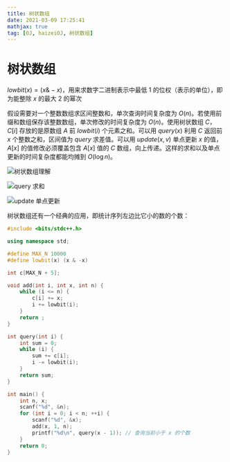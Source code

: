 ```yaml
---
title: 树状数组
date: 2021-03-09 17:25:41
mathjax: true
tag: [OJ, haizeiOJ, 树状数组]
---
```


# 树状数组

$lowbit(x) = (x \& -x)$，用来求数字二进制表示中最低 1 的位权（表示的单位），即为能整除 $x$ 的最大 2 的幂次



假设需要对一个整数数组求区间整数和，单次查询时间复杂度为 $O(n)$。若使用前缀和数组保存该整数数组，单次修改的时间复杂度为 $O(n)$。使用树状数组 $C$，$C[i]$ 存放的是原数组 $A$ 前 $lowbit(i)$ 个元素之和。可以用 $query(x)$ 利用 $C$ 返回前 $x$ 个整数之和，区间值为 $query$ 求差值。可以用 $update(x, v)$ 单点更新 $x$ 的值，$A[x]$ 的值修改必须覆盖包含 $A[x]$ 值的 $C$ 数组，向上传递。这样的求和以及单点更新的时间复杂度都能均摊到 $O(\log{n})$。

![树状数组理解](https://hauk-blog.oss-cn-hangzhou.aliyuncs.com/blogimage-20210309154649960.png)

![query 求和](https://hauk-blog.oss-cn-hangzhou.aliyuncs.com/blogimage-20210309154741403.png)

![update 单点更新](https://hauk-blog.oss-cn-hangzhou.aliyuncs.com/blogimage-20210309154836572.png)

树状数组还有一个经典的应用，即统计序列左边比它小的数的个数：

```cpp
#include <bits/stdc++.h>

using namespace std;

#define MAX_N 10000
#define lowbit(x) (x & -x)

int c[MAX_N + 5];

void add(int i, int x, int n) {
    while (i <= n) {
        c[i] += x;
        i += lowbit(i);
    }
    return ;
}

int query(int i) {
    int sum = 0;
    while (i) {
        sum += c[i];
        i -= lowbit(i);
    }
    return sum;
}

int main() {
    int n, x;
    scanf("%d", &n);
    for (int i = 0; i < n; ++i) {
        scanf("%d", &x);
        add(x, 1, n);
        printf("%d\n", query(x - 1)); // 查询当前小于 x 的个数
    }
    return 0;
}
```

